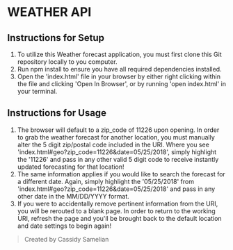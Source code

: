 # WEATHER API

## Instructions for Setup
1. To utilize this Weather forecast application, you must first clone this Git repository locally to you computer.
2. Run npm install to ensure you have all required dependencies installed.
3. Open the 'index.html' file in your browser by either right clicking within the file and clicking 'Open In Browser', or by running 'open index.html' in your terminal.

## Instructions for Usage
1. The browser will default to a zip_code of 11226 upon opening. In order to grab the weather forecast for another location, you must manually alter the 5 digit zip/postal code included in the URI. Where you see 'index.html#geo?zip_code=11226&date=05/25/2018', simply highlight the '11226' and pass in any other valid 5 digit code to receive instantly updated forecasting for that location!
2. The same information applies if you would like to search the forecast for a different date. Again, simply highlight the '05/25/2018' from 'index.html#geo?zip_code=11226&date=05/25/2018' and pass in any other date in the MM/DD/YYYY format.
3. If you were to accidentally remove pertinent information from the URI, you will be rerouted to a blank page. In order to return to the working URI, refresh the page and you'll be brought back to the default location and date settings to begin again!

>Created by Cassidy Samelian
